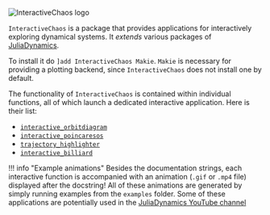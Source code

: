 ![InteractiveChaos logo](https://raw.githubusercontent.com/JuliaDynamics/JuliaDynamics/master/videos/interact/interactive_chaos_logo.gif?raw=true)

`InteractiveChaos` is a package that provides applications for interactively exploring dynamical systems. It _extends_ various packages of [JuliaDynamics](https://juliadynamics.github.io/JuliaDynamics/).

To install it do `]add InteractiveChaos Makie`. `Makie` is necessary for providing a plotting backend, since `InteractiveChaos` does not install one by default.

The functionality of `InteractiveChaos` is contained within individual functions, all of which launch a dedicated interactive application. Here is their list:

* [`interactive_orbitdiagram`](@ref)
* [`interactive_poincaresos`](@ref)
* [`trajectory_highlighter`](@ref)
* [`interactive_billiard`](@ref)

!!! info "Example animations"
    Besides the documentation strings, each interactive function is accompanied with an animation (`.gif` or `.mp4` file) displayed after the docstring!
    All of these animations are generated by simply running examples from the  `examples` folder.
    Some of these applications are potentially used in the [JuliaDynamics YouTube channel](https://www.youtube.com/channel/UCR4GZ9B3uhyLbYRdZEr7oKg)
